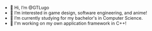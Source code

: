 - 👋 Hi, I’m @GTLugo
- 👀 I’m interested in game design, software engineering, and anime!
- 🌱 I’m currently studying for my bachelor's in Computer Science.
- 🚀 I'm working on my own application framework in C++!
<!---- 💞️ I’m looking to collaborate on ...
- 📫 How to reach me ...--->

<!---
GTLugo/GTLugo is a ✨ special ✨ repository because its `README.md` (this file) appears on your GitHub profile.
You can click the Preview link to take a look at your changes.
--->
